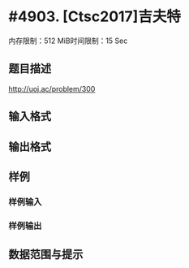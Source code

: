 # #4903. [Ctsc2017]吉夫特 

内存限制：512 MiB时间限制：15 Sec

## 题目描述

 http://uoj.ac/problem/300

## 输入格式

## 输出格式

## 样例

### 样例输入

### 样例输出

## 数据范围与提示
